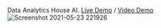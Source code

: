 Data Analytics House AI. [Live Demo](http://houseai.tech) / [Video Demo](https://www.youtube.com/watch?v=b4w1s2VeR7w)
![Screenshot 2021-05-23 221926](https://user-images.githubusercontent.com/57512498/119287707-fcb4b080-bc14-11eb-9d94-9207348b9540.png)
